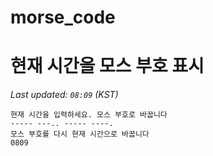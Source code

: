 # morse_code
# 현재 시간을 모스 부호 표시
<!-- MORSE_TIME_START -->
_Last updated: `08:09` (KST)_

```
현재 시간을 입력하세요. 모스 부호로 바꿉니다
----- ---.. ----- ----.
모스 부호를 다시 현재 시간으로 바꿉니다
0809
```
<!-- MORSE_TIME_END -->
